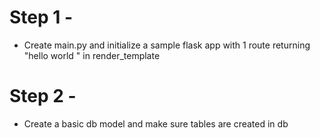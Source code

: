 # Step 1 -
-   Create main.py and initialize a sample flask app with 1 route returning "hello world " in render_template

# Step 2 -
-   Create a basic db model and make sure tables are created in db 